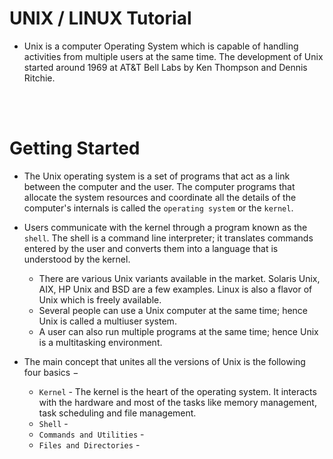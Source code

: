# UNIX / LINUX Tutorial

- Unix is a computer Operating System which is capable of handling activities from multiple users at the same time. The development of Unix started around 1969 at AT&T Bell Labs by Ken Thompson and Dennis Ritchie. 

<br>
<br>

# Getting Started 

- The Unix operating system is a set of programs that act as a link between the computer and the user. The computer programs that allocate the system resources and coordinate all the details of the computer's internals is called the `operating system` or the `kernel`.
  
- Users communicate with the kernel through a program known as the `shell`. The shell is a command line interpreter; it translates commands entered by the user and converts them into a language that is understood by the kernel.
  - There are various Unix variants available in the market. Solaris Unix, AIX, HP Unix and BSD are a few examples. Linux is also a flavor of Unix which is freely available.
  - Several people can use a Unix computer at the same time; hence Unix is called a multiuser system.
  - A user can also run multiple programs at the same time; hence Unix is a multitasking environment.
  
- The main concept that unites all the versions of Unix is the following four basics −
  - `Kernel` - The kernel is the heart of the operating system. It interacts with the hardware and most of the tasks like memory management, task scheduling and file management.
  - `Shell` - 
  - `Commands and Utilities` -
  - `Files and Directories` - 
